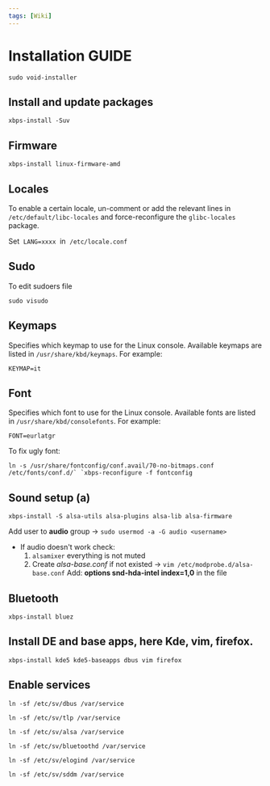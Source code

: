```yaml
---
tags: [Wiki]
---
```

# Installation GUIDE
	sudo void-installer
## Install and update packages 
	xbps-install -Suv

## Firmware
	xbps-install linux-firmware-amd

## Locales
To enable a certain locale, un-comment or add the relevant lines in `/etc/default/libc-locales` and force-reconfigure the `glibc-locales` package.

Set  `LANG=xxxx`  in  `/etc/locale.conf`
## Sudo
To edit sudoers file

	sudo visudo

## Keymaps
Specifies which keymap to use for the Linux console. Available keymaps are listed in `/usr/share/kbd/keymaps`. For example:

	KEYMAP=it

## Font
Specifies which font to use for the Linux console. Available fonts are listed in `/usr/share/kbd/consolefonts`. For example:

	FONT=eurlatgr

To fix ugly font:

	ln -s /usr/share/fontconfig/conf.avail/70-no-bitmaps.conf /etc/fonts/conf.d/` `xbps-reconfigure -f fontconfig

## Sound setup (a)
	xbps-install -S alsa-utils alsa-plugins alsa-lib alsa-firmware
Add user to **audio** group → `sudo usermod -a -G audio <username>`

-   If audio doesn't work check:
    1.  `alsamixer` everything is not muted
    2.  Create _alsa-base.conf_  if not existed → `vim /etc/modprobe.d/alsa-base.conf` Add: **options snd-hda-intel index=1,0** in the file

## Bluetooth
	xbps-install bluez

## Install DE and base apps, here Kde, vim, firefox.
	xbps-install kde5 kde5-baseapps dbus vim firefox

## Enable services
	ln -sf /etc/sv/dbus /var/service

	ln -sf /etc/sv/tlp /var/service

	ln -sf /etc/sv/alsa /var/service

	ln -sf /etc/sv/bluetoothd /var/service

	ln -sf /etc/sv/elogind /var/service

	ln -sf /etc/sv/sddm /var/service

